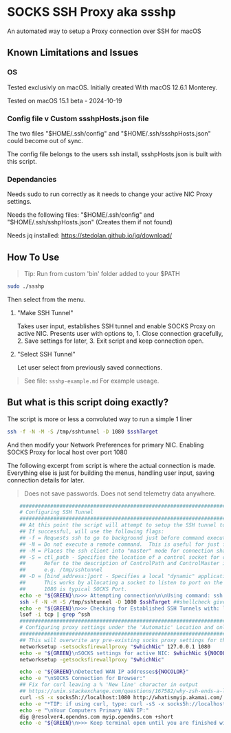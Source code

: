 # SOCKS SSH Proxy aka ssshp

An automated way to setup a Proxy connection over SSH for macOS

## Known Limitations and Issues

### OS

Tested exclusivly on macOS. Initially created With macOS 12.6.1 Monterey.

Tested on macOS 15.1 beta - 2024-10-19

### Config file v Custom ssshpHosts.json file

The two files "$HOME/.ssh/config" and "$HOME/.ssh/ssshpHosts.json" could become out of sync.

The config file belongs to the users ssh install, ssshpHosts.json is built with this script.

### Dependancies

Needs sudo to run correctly as it needs to change your active NIC Proxy settings.

Needs the following files: "$HOME/.ssh/config" and "$HOME/.ssh/sshpHosts.json" (Creates them if not found)

Needs jq installed: <https://stedolan.github.io/jq/download/>

## How To Use

>Tip: Run from custom 'bin' folder added to your $PATH

```sh
sudo ./ssshp
```

Then select from the menu.

1. "Make SSH Tunnel"

    Takes user input, establishes SSH tunnel and enable SOCKS Proxy on active NIC.
    Presents user with options to, 1. Close connection gracefully, 2. Save settings for later, 3. Exit script and keep connection open.

2. "Select SSH Tunnel"

    Let user select from previously saved connections.

>See file: `ssshp-example.md` For example useage.

## But what is this script doing exactly?

The script is more or less a convoluted way to run a simple 1 liner

```sh
ssh -f -N -M -S /tmp/sshtunnel -D 1080 $sshTarget
```

And then modify your Network Preferences for primary NIC. Enabling SOCKS Proxy for local host over port 1080

The following excerpt from script is where the actual connection is made. Everything else is just for building the menus, handling user input, saving connection details for later.

>Does not save passwords. Does not send telemetry data anywhere.

```sh
    ################################################################################################
    # Configuring SSH Tunnel                                                                       #
    ################################################################################################
    ## At this point the script will attempt to setup the SSH tunnel to target host.
    ## If successful, will use the following flags:
    ## -f = Requests ssh to go to background just before command execution.  This is useful if ssh is going to ask for passwords or passphrases
    ## -N = Do not execute a remote command.  This is useful for just forwarding ports.
    ## -M = Places the ssh client into "master" mode for connection sharing.
    ## -S = ctl_path - Specifies the location of a control socket for connection sharing, or the string "none" to disable connection sharing
    ##      Refer to the description of ControlPath and ControlMaster in ssh_config(5) for details.
    ##      e.g. /tmp/sshtunnel
    ## -D = [bind_address:]port - Specifies a local "dynamic" application-level port forwarding. 
    ##      This works by allocating a socket to listen to port on the local side
    ##      1080 is typical SOCKS Port.
    echo -e "${GREEN}\n>>> Attempting connection\n\nUsing command: ssh -f -N -M -S /tmp/sshtunnel -D 1080 $sshTarget ${NOCOLOR}\n"
    ssh -f -N -M -S /tmp/sshtunnel -D 1080 $sshTarget ##shellcheck gives an 'error', but we want word splitting here.
    echo -e "${GREEN}\n>>> Checking for Established SSH Tunnels with: lsof -i tcp | grep ^ssh ${NOCOLOR}"
    lsof -i tcp | grep ^ssh
    ################################################################################################
    # Configuring proxy settings under the 'Automatic' Location and only on the currently used NIC #
    ################################################################################################
    ## This will overwrite any pre-existing socks proxy settings for the targeted NIC
    networksetup -setsocksfirewallproxy "$whichNic" 127.0.0.1 1080
    echo -e "${GREEN}\nSOCKS settings for active NIC: $whichNic ${NOCOLOR}"
    networksetup -getsocksfirewallproxy "$whichNic"

    echo -e "${GREEN}\nDetected WAN IP addresses${NOCOLOR}"
    echo -e "\nSOCKS Connection for Browser:"
    ## Fix for curl leaving a % 'New line' character in output
    ## https://unix.stackexchange.com/questions/167582/why-zsh-ends-a-line-with-a-highlighted-percent-symbol
    curl -sS -x socks5h://localhost:1080 http://whatismyip.akamai.com/ ; echo
    echo -e "*TIP: if using curl, type: curl -sS -x socks5h://localhost:1080 http://whatismyip.akamai.com/ ; echo"
    echo -e "\nYour Computers Primary WAN IP:"
    dig @resolver4.opendns.com myip.opendns.com +short
    echo -e "${GREEN}\n>>> Keep terminal open until you are finished with SOCKS Proxy\n\nWhen ready select from options below${NOCOLOR}"
```
